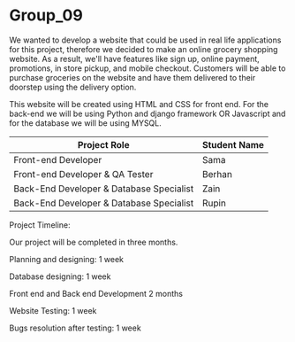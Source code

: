 # Group_09

We wanted to develop a website that could be used in real life applications for this project, therefore we decided to make an online grocery shopping website. As a result, we'll have features like sign up, online payment, promotions, in store pickup, and mobile checkout. Customers will be able to purchase groceries on the website and have them delivered to their doorstep using the delivery option.

This website will be created using HTML and CSS for front end. For the back-end we will be using Python and django framework OR Javascript and for the database we will be using MYSQL.

| Project Role                             | Student Name |
| ---------------------------------------- | ------------ |
| Front-end Developer                      | Sama         |
| Front-end Developer & QA Tester          | Berhan       |
| Back-End Developer & Database Specialist | Zain         |
| Back-End Developer & Database Specialist | Rupin        |

Project Timeline:

Our project will be completed in three months.

Planning and designing: 1 week

Database designing: 1 week

Front end and Back end Development 2 months

Website Testing: 1 week

Bugs resolution after testing: 1 week
